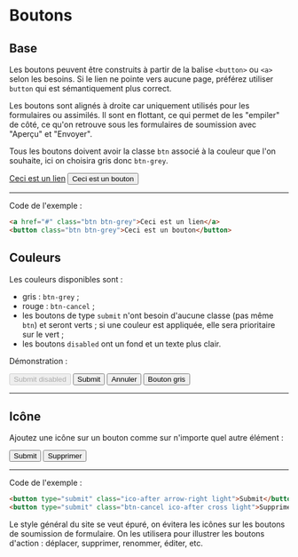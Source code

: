 # Boutons


## Base

Les boutons peuvent être construits à partir de la balise `<button>` ou `<a>` selon les besoins. Si le lien ne pointe vers aucune page, préférez utiliser `button` qui est sémantiquement plus correct.

Les boutons sont alignés à droite car uniquement utilisés pour les formulaires ou assimilés. Il sont en flottant, ce qui permet de les "empiler" de côté, ce qu'on retrouve sous les formulaires de soumission avec "Aperçu" et "Envoyer".

Tous les boutons doivent avoir la classe `btn` associé à la couleur que l'on souhaite, ici on choisira gris donc `btn-grey`.

<a href="#" class="btn btn-grey">Ceci est un lien</a>
<button class="btn btn-grey">Ceci est un bouton</button>

<hr class="clearfix">

Code de l'exemple :

```html
<a href="#" class="btn btn-grey">Ceci est un lien</a>
<button class="btn btn-grey">Ceci est un bouton</button>
```

## Couleurs

Les couleurs disponibles sont :

- gris : `btn-grey` ;
- rouge : `btn-cancel` ;
- les boutons de type `submit` n'ont besoin d'aucune classe (pas même `btn`) et seront verts ; si une couleur est appliquée, elle sera prioritaire sur le vert ;
- les boutons `disabled` ont un fond et un texte plus clair.

Démonstration : 

<button type="submit" disabled>Submit disabled</button>
<button type="submit">Submit</button>
<button class="btn btn-cancel">Annuler</button>
<button class="btn btn-grey">Bouton gris</button>

<hr class="clearfix">


## Icône

Ajoutez une icône sur un bouton comme sur n'importe quel autre élément :

<button type="submit" class="ico-after arrow-right light">Submit</button>
<button type="submit" class="btn-cancel ico-after cross light">Supprimer</button>

<hr class="clearfix">

Code de l'exemple : 

```html
<button type="submit" class="ico-after arrow-right light">Submit</button>
<button type="submit" class="btn-cancel ico-after cross light">Supprimer</button>
```

Le style général du site se veut épuré, on évitera les icônes sur les boutons de soumission de formulaire. On les utilisera pour illustrer les boutons d'action : déplacer, supprimer, renommer, éditer, etc.